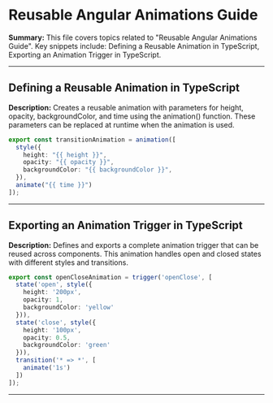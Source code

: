 # Reusable Angular Animations Guide

**Summary:** This file covers topics related to "Reusable Angular Animations Guide". Key snippets include: Defining a Reusable Animation in TypeScript, Exporting an Animation Trigger in TypeScript.

---

## Defining a Reusable Animation in TypeScript

**Description:** Creates a reusable animation with parameters for height, opacity, backgroundColor, and time using the animation() function. These parameters can be replaced at runtime when the animation is used.

```typescript
export const transitionAnimation = animation([
  style({
    height: "{{ height }}",
    opacity: "{{ opacity }}",
    backgroundColor: "{{ backgroundColor }}",
  }),
  animate("{{ time }}")
]);
```

---

## Exporting an Animation Trigger in TypeScript

**Description:** Defines and exports a complete animation trigger that can be reused across components. This animation handles open and closed states with different styles and transitions.

```typescript
export const openCloseAnimation = trigger('openClose', [
  state('open', style({
    height: '200px',
    opacity: 1,
    backgroundColor: 'yellow'
  })),
  state('close', style({
    height: '100px',
    opacity: 0.5,
    backgroundColor: 'green'
  })),
  transition('* => *', [
    animate('1s')
  ])
]);
```

---